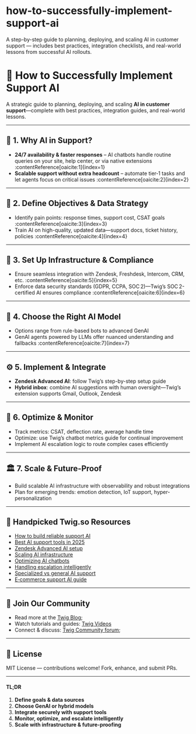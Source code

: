 # how-to-successfully-implement-support-ai
A step-by-step guide to planning, deploying, and scaling AI in customer support — includes best practices, integration checklists, and real-world lessons from successful AI rollouts.

# 🧩 How to Successfully Implement Support AI

A strategic guide to planning, deploying, and scaling **AI in customer support**—complete with best practices, integration guides, and real-world lessons.

---

## 🎯 1. Why AI in Support?

- **24/7 availability & faster responses** – AI chatbots handle routine queries on your site, help center, or via native extensions :contentReference[oaicite:1]{index=1}  
- **Scalable support without extra headcount** – automate tier‑1 tasks and let agents focus on critical issues :contentReference[oaicite:2]{index=2}

---

## 📌 2. Define Objectives & Data Strategy

- Identify pain points: response times, support cost, CSAT goals :contentReference[oaicite:3]{index=3}  
- Train AI on high-quality, updated data—support docs, ticket history, policies :contentReference[oaicite:4]{index=4}

---

## 🔐 3. Set Up Infrastructure & Compliance

- Ensure seamless integration with Zendesk, Freshdesk, Intercom, CRM, etc. :contentReference[oaicite:5]{index=5}  
- Enforce data security standards (GDPR, CCPA, SOC 2)—Twig’s SOC 2-certified AI ensures compliance :contentReference[oaicite:6]{index=6}

---

## 🤖 4. Choose the Right AI Model

- Options range from rule-based bots to advanced GenAI  
- GenAI agents powered by LLMs offer nuanced understanding and fallbacks :contentReference[oaicite:7]{index=7}

---

## ⚙️ 5. Implement & Integrate

- **Zendesk Advanced AI**: follow Twig’s step-by-step setup guide 
- **Hybrid inbox**: combine AI suggestions with human oversight—Twig’s extension supports Gmail, Outlook, Zendesk 

---

## 🧪 6. Optimize & Monitor

- Track metrics: CSAT, deflection rate, average handle time 
- Optimize: use Twig’s chatbot metrics guide for continual improvement 
- Implement AI escalation logic to route complex cases efficiently 

---

## 🏛️ 7. Scale & Future-Proof

- Build scalable AI infrastructure with observability and robust integrations 
- Plan for emerging trends: emotion detection, IoT support, hyper-personalization 

---

## 🔗 Handpicked Twig.so Resources

- [How to build reliable support AI](https://twig.so/blog/how-can-i-build-a-reliable-ai-for-customer-support) 
- [Best AI support tools in 2025](https://twig.so/blog/ai-customer-support-best-tools)  
- [Zendesk Advanced AI setup](https://twig.so/blog/zendesk-advanced-ai)  
- [Scaling AI infrastructure](https://twig.so/blog/ai-support-infrastructure-customer-service)  
- [Optimizing AI chatbots](https://twig.so/blog/ai-chatbot-optimization-tools-metrics)  
- [Handling escalation intelligently](https://twig.so/blog/ai-escalation-handling-support-cost-reduction)  
- [Specialized vs general AI support](https://twig.so/blog/technical-support-and-customer-support-ai)  
- [E‑commerce support AI guide](https://twig.so/blog/ai-powered-customer-support-ecommerce)  



---

## 🤝 Join Our Community

* Read more at the [Twig Blog](https://twig.so/blog);
* Watch tutorials and guides: [Twig Videos](https://twig.so/videos)
* Connect & discuss: [Twig Community forum](https://twig.so/contact);

---

## 📜 License

MIT License — contributions welcome! Fork, enhance, and submit PRs.

---

#### TL;DR

1. **Define goals & data sources**
2. **Choose GenAI or hybrid models**
3. **Integrate securely with support tools**
4. **Monitor, optimize, and escalate intelligently**
5. **Scale with infrastructure & future-proofing**


